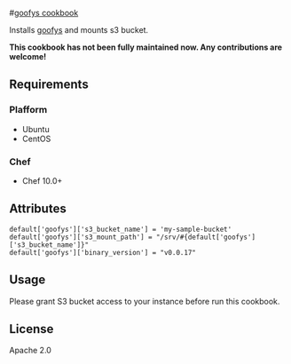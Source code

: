 #[goofys cookbook](https://github.com/shimma/goofys)

Installs [goofys](https://github.com/kahing/goofys) and mounts s3 bucket.

__This cookbook has not been fully maintained now. Any contributions are welcome!__

## Requirements

### Plafform

- Ubuntu
- CentOS

### Chef

- Chef 10.0+

## Attributes

```
default['goofys']['s3_bucket_name'] = 'my-sample-bucket'
default['goofys']['s3_mount_path'] = "/srv/#{default['goofys']['s3_bucket_name']}"
default['goofys']['binary_version'] = "v0.0.17"
```

## Usage

Please grant S3 bucket access to your instance before run this cookbook.

## License

Apache 2.0
